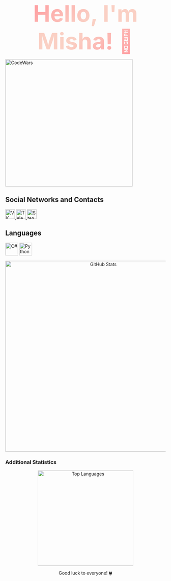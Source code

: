 <p align="center">
  <span style="background: linear-gradient(-45deg, #ff9a9e, #fad0c4, #fad0c4, #ff9a9e); -webkit-background-clip: text; -webkit-text-fill-color: transparent; font-weight: bold; font-size: 72px;">Hello, I'm Misha! 👋</span>
</p>

<p align="left">
  <a href="https://www.codewars.com/users/Friski">
    <img src="https://www.codewars.com/users/Friski/badges/large" alt="CodeWars" width="400" />
  </a>
</p>

## Social Networks and Contacts

<p align="left">
  <a href="https://vk.com/sharkdas">
    <img src="https://simpleicons.org/icons/vk.svg" width="30" alt="VK" />
  </a>
  <a href="https://t.me/holdsnap00">
    <img src="https://simpleicons.org/icons/telegram.svg" width="30" alt="Telegram" />
  </a>
  <a href="https://steamcommunity.com/profiles/76561198322624145/">
    <img src="https://simpleicons.org/icons/steam.svg" width="30" alt="Steam" />
  </a>
</p>

## Languages

<p align="left">
  <img src="https://simpleicons.org/icons/csharp.svg" width="40" alt="C#" />
  <img src="https://simpleicons.org/icons/python.svg" width="40" alt="Python" />
</p>

<p align="center">
  <a href="https://github.com/your-username">
    <img src="https://github-readme-stats.vercel.app/api?username=DrinkVodkaPlayDotka&show_icons=true" alt="GitHub Stats" width="600" />
  </a>
</p>

### Additional Statistics

<p align="center">
  <img src="https://github-readme-stats.vercel.app/api/top-langs/?username=DrinkVodkaPlayDotka&layout=compact" alt="Top Languages" width="300" />
</p>



<p align="center">Good luck to everyone! 🍀</p>
